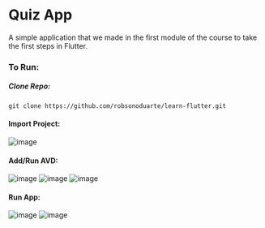 # Quiz App

A simple application that we made in the first module of the course to take the first steps in Flutter.

### To Run:

##### Clone Repo:
```
git clone https://github.com/robsonoduarte/learn-flutter.git
```

#### Import Project:

![image](https://user-images.githubusercontent.com/797845/79604558-b1040f00-80c4-11ea-85fd-23b77ad3604b.png)

#### Add/Run AVD:

![image](https://user-images.githubusercontent.com/797845/79604730-02140300-80c5-11ea-8094-c9453e0bd971.png)
![image](https://user-images.githubusercontent.com/797845/79604784-1bb54a80-80c5-11ea-842c-e10a535e613c.png)
![image](https://user-images.githubusercontent.com/797845/79605827-fcb7b800-80c6-11ea-88af-84d1ba469c02.png)


#### Run App:
![image](https://user-images.githubusercontent.com/797845/79604982-7babf100-80c5-11ea-8b22-d8f7f840f22d.png)
![image](https://user-images.githubusercontent.com/797845/79605365-245a5080-80c6-11ea-9d7b-9cc2e2a8ea7f.png)

